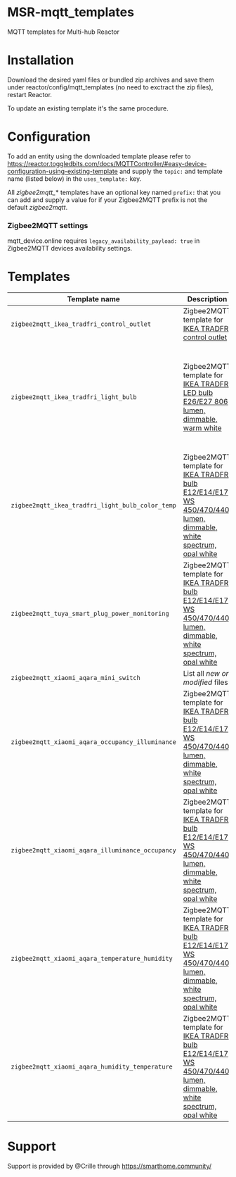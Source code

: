 # MSR-mqtt_templates
MQTT templates for Multi-hub Reactor

# Installation
Download the desired yaml files or bundled zip archives and save them under reactor/config/mqtt_templates (no need to exctract the zip files), restart Reactor.

To update an existing template it's the same procedure.

# Configuration
To add an entity using the downloaded template please refer to https://reactor.toggledbits.com/docs/MQTTController/#easy-device-configuration-using-existing-template and supply the `topic:` and template name (listed below) in the `uses_template:` key.

All *zigbee2mqtt_** templates have an optional key named `prefix:` that you can add and supply a value for if your Zigbee2MQTT prefix is not the default *zigbee2mqtt*.

### Zigbee2MQTT settings
mqtt_device.online requires `legacy_availability_payload: true` in Zigbee2MQTT devices availability settings.

# Templates
| Template name | Description | Capabilities | Additional info | Bundled in |
| --- | --- | --- | --- | --- |
| `zigbee2mqtt_ikea_tradfri_control_outlet` | Zigbee2MQTT template for [IKEA TRADFRI control outlet](https://www.zigbee2mqtt.io/devices/E1603_E1702_E1708.html#ikea-e1603%252Fe1702%252Fe1708) | ***_power_switch_***, value_sensor, string_sensor, toggle | - | zigbee2mqtt_ikea_tradfri.zip |
| `zigbee2mqtt_ikea_tradfri_light_bulb` | Zigbee2MQTT template for [IKEA TRADFRI LED bulb E26/E27 806 lumen, dimmable, warm white](https://www.zigbee2mqtt.io/devices/LED1836G9.html#ikea-led1836g9) | ***_power_switch_***, dimming, light_effect, value_sensor, string_sensor, toggle | Possible values for light_effect.start are: *blink, breathe, okay, channel_change, finish_effect, stop_effect*. Current light_effect is not readable from device. | zigbee2mqtt_ikea_tradfri.zip |
| `zigbee2mqtt_ikea_tradfri_light_bulb_color_temp` | Zigbee2MQTT template for [IKEA TRADFRI bulb E12/E14/E17 WS 450/470/440 lumen, dimmable, white spectrum, opal white](https://www.zigbee2mqtt.io/devices/LED1903C5_LED1835C6.html#ikea-led1903c5%252Fled1835c6) | ***_power_switch_***, dimming, color_temperature, light_effect, value_sensor, string_sensor, toggle | Possible values for light_effect.start are: *blink, breathe, okay, channel_change, finish_effect, stop_effect*. Current light_effect is not readable from device. | zigbee2mqtt_ikea_tradfri.zip |
| `zigbee2mqtt_tuya_smart_plug_power_monitoring` | Zigbee2MQTT template for [IKEA TRADFRI bulb E12/E14/E17 WS 450/470/440 lumen, dimmable, white spectrum, opal white](https://www.zigbee2mqtt.io/devices/LED1903C5_LED1835C6.html#ikea-led1903c5%252Fled1835c6) | ***_power_switch_***, dimming, color_temperature, light_effect, value_sensor, string_sensor, toggle | Possible values for light_effect.start are: *blink, breathe, okay, channel_change, finish_effect, stop_effect*. Current light_effect is not readable from device. | zigbee2mqtt_ikea_tradfri.zip |
| `zigbee2mqtt_xiaomi_aqara_mini_switch` | List all *new or modified* files |
| `zigbee2mqtt_xiaomi_aqara_occupancy_illuminance` | Zigbee2MQTT template for [IKEA TRADFRI bulb E12/E14/E17 WS 450/470/440 lumen, dimmable, white spectrum, opal white](https://www.zigbee2mqtt.io/devices/LED1903C5_LED1835C6.html#ikea-led1903c5%252Fled1835c6) | ***_power_switch_***, dimming, color_temperature, light_effect, value_sensor, string_sensor, toggle | Possible values for light_effect.start are: *blink, breathe, okay, channel_change, finish_effect, stop_effect*. Current light_effect is not readable from device. | zigbee2mqtt_ikea_tradfri.zip |
| `zigbee2mqtt_xiaomi_aqara_illuminance_occupancy` | Zigbee2MQTT template for [IKEA TRADFRI bulb E12/E14/E17 WS 450/470/440 lumen, dimmable, white spectrum, opal white](https://www.zigbee2mqtt.io/devices/LED1903C5_LED1835C6.html#ikea-led1903c5%252Fled1835c6) | ***_power_switch_***, dimming, color_temperature, light_effect, value_sensor, string_sensor, toggle | Possible values for light_effect.start are: *blink, breathe, okay, channel_change, finish_effect, stop_effect*. Current light_effect is not readable from device. | zigbee2mqtt_ikea_tradfri.zip |
| `zigbee2mqtt_xiaomi_aqara_temperature_humidity` | Zigbee2MQTT template for [IKEA TRADFRI bulb E12/E14/E17 WS 450/470/440 lumen, dimmable, white spectrum, opal white](https://www.zigbee2mqtt.io/devices/LED1903C5_LED1835C6.html#ikea-led1903c5%252Fled1835c6) | ***_power_switch_***, dimming, color_temperature, light_effect, value_sensor, string_sensor, toggle | Possible values for light_effect.start are: *blink, breathe, okay, channel_change, finish_effect, stop_effect*. Current light_effect is not readable from device. | zigbee2mqtt_ikea_tradfri.zip |
| `zigbee2mqtt_xiaomi_aqara_humidity_temperature` | Zigbee2MQTT template for [IKEA TRADFRI bulb E12/E14/E17 WS 450/470/440 lumen, dimmable, white spectrum, opal white](https://www.zigbee2mqtt.io/devices/LED1903C5_LED1835C6.html#ikea-led1903c5%252Fled1835c6) | ***_power_switch_***, dimming, color_temperature, light_effect, value_sensor, string_sensor, toggle | Possible values for light_effect.start are: *blink, breathe, okay, channel_change, finish_effect, stop_effect*. Current light_effect is not readable from device. | zigbee2mqtt_ikea_tradfri.zip |

# Support
Support is provided by @Crille through https://smarthome.community/
